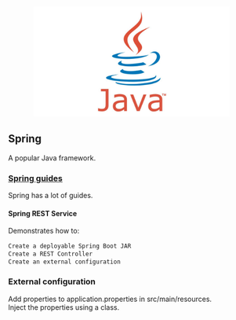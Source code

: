 <p align="center">
  <img width="400" src="images/java.png" alt="Java logo"></a>
</p>

## Spring

A popular Java framework.  

### [Spring guides](https://spring.io/guides)

Spring has a lot of guides.  

#### Spring REST Service

Demonstrates how to:  
```
Create a deployable Spring Boot JAR
Create a REST Controller
Create an external configuration
```

### External configuration

Add properties to application.properties in src/main/resources.  
Inject the properties using a class.  